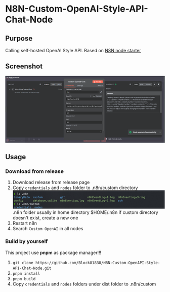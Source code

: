 # N8N-Custom-OpenAI-Style-API-Chat-Node

## Purpose

Calling self-hosted OpenAI Style API. Based on [N8N node starter](https://github.com/n8n-io/n8n-nodes-starter)

## Screenshot

![Picture 0](img/61bbd6cee7f17080dfa871839f5d46d495b0f8c63b00885485dc40c38caad337.png)

## Usage

### Download from release

1. Download release from release page
2. Copy `credentials` and `nodes` folder to .n8n/custom directory
   ![Picture 1](img/9594537a80724e937405e1b3ef5eaecf61c5bac10836146156b4bfaceba6252f.png)  
   .n8n folder usually in home directory $HOME/.n8n
   if custom directory doesn't exist, create a new one
3. Restart n8n
4. Search `Custom OpenAI` in all nodes

### Build by yourself

This project use **pnpm** as package manager!!!

1. `git clone https://github.com/Block81838/N8N-Custom-OpenAPI-Style-API-Chat-Node.git`
2. `pnpm install`
3. `pnpm build`
4. Copy `credentials` and `nodes` folders under dist folder to .n8n/custom
